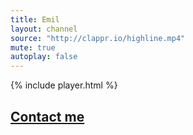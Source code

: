 ```yaml
---
title: Emil
layout: channel
source: "http://clappr.io/highline.mp4"
mute: true
autoplay: false
---
```

{% include player.html %}
<h2><a href="https://emsa.cf/">Contact me</a></h2>

